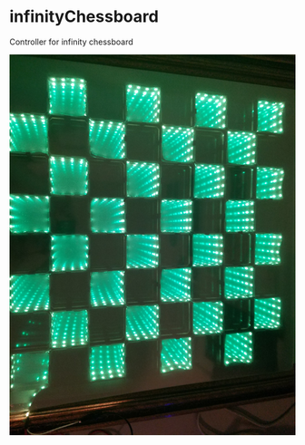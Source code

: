 # infinityChessboard
Controller for infinity chessboard

![First light](/pics/infinityEffect.jpg?raw=true "First light")
